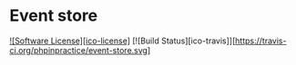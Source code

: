 Event store
===========

[![Software License][ico-license]](LICENSE.md)
[![Build Status][ico-travis]][https://travis-ci.org/phpinpractice/event-store.svg]

